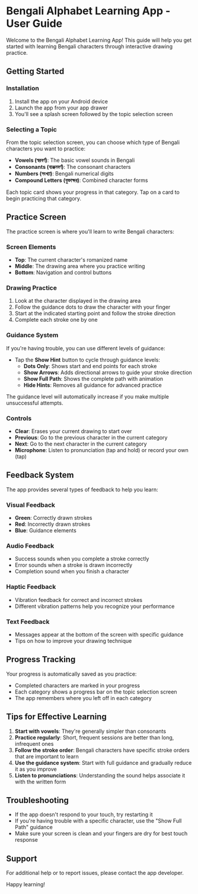 # Bengali Alphabet Learning App - User Guide

Welcome to the Bengali Alphabet Learning App! This guide will help you get started with learning Bengali characters through interactive drawing practice.

## Getting Started

### Installation

1. Install the app on your Android device
2. Launch the app from your app drawer
3. You'll see a splash screen followed by the topic selection screen

### Selecting a Topic

From the topic selection screen, you can choose which type of Bengali characters you want to practice:

- **Vowels (স্বরবর্ণ)**: The basic vowel sounds in Bengali
- **Consonants (ব্যঞ্জনবর্ণ)**: The consonant characters
- **Numbers (সংখ্যা)**: Bengali numerical digits
- **Compound Letters (যুক্তাক্ষর)**: Combined character forms

Each topic card shows your progress in that category. Tap on a card to begin practicing that category.

## Practice Screen

The practice screen is where you'll learn to write Bengali characters:

### Screen Elements

- **Top**: The current character's romanized name
- **Middle**: The drawing area where you practice writing
- **Bottom**: Navigation and control buttons

### Drawing Practice

1. Look at the character displayed in the drawing area
2. Follow the guidance dots to draw the character with your finger
3. Start at the indicated starting point and follow the stroke direction
4. Complete each stroke one by one

### Guidance System

If you're having trouble, you can use different levels of guidance:

- Tap the **Show Hint** button to cycle through guidance levels:
  - **Dots Only**: Shows start and end points for each stroke
  - **Show Arrows**: Adds directional arrows to guide your stroke direction
  - **Show Full Path**: Shows the complete path with animation
  - **Hide Hints**: Removes all guidance for advanced practice

The guidance level will automatically increase if you make multiple unsuccessful attempts.

### Controls

- **Clear**: Erases your current drawing to start over
- **Previous**: Go to the previous character in the current category
- **Next**: Go to the next character in the current category
- **Microphone**: Listen to pronunciation (tap and hold) or record your own (tap)

## Feedback System

The app provides several types of feedback to help you learn:

### Visual Feedback

- **Green**: Correctly drawn strokes
- **Red**: Incorrectly drawn strokes
- **Blue**: Guidance elements

### Audio Feedback

- Success sounds when you complete a stroke correctly
- Error sounds when a stroke is drawn incorrectly
- Completion sound when you finish a character

### Haptic Feedback

- Vibration feedback for correct and incorrect strokes
- Different vibration patterns help you recognize your performance

### Text Feedback

- Messages appear at the bottom of the screen with specific guidance
- Tips on how to improve your drawing technique

## Progress Tracking

Your progress is automatically saved as you practice:

- Completed characters are marked in your progress
- Each category shows a progress bar on the topic selection screen
- The app remembers where you left off in each category

## Tips for Effective Learning

1. **Start with vowels**: They're generally simpler than consonants
2. **Practice regularly**: Short, frequent sessions are better than long, infrequent ones
3. **Follow the stroke order**: Bengali characters have specific stroke orders that are important to learn
4. **Use the guidance system**: Start with full guidance and gradually reduce it as you improve
5. **Listen to pronunciations**: Understanding the sound helps associate it with the written form

## Troubleshooting

- If the app doesn't respond to your touch, try restarting it
- If you're having trouble with a specific character, use the "Show Full Path" guidance
- Make sure your screen is clean and your fingers are dry for best touch response

## Support

For additional help or to report issues, please contact the app developer.

Happy learning!

